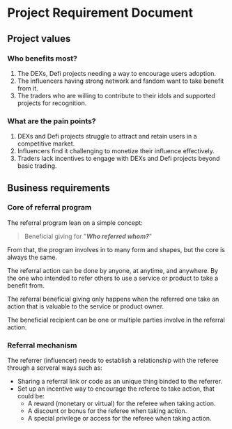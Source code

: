 # Project Requirement Document

## Project values

### Who benefits most?

1. The DEXs, Defi projects needing a way to encourage users adoption.
2. The influencers having strong network and fandom want to take benefit from it.
3. The traders who are willing to contribute to their idols and supported projects for recognition.

### What are the pain points?

1. DEXs and Defi projects struggle to attract and retain users in a competitive market.
2. Influencers find it challenging to monetize their influence effectively.
3. Traders lack incentives to engage with DEXs and Defi projects beyond basic trading.

## Business requirements

### Core of referral program

The referral program lean on a simple concept:

> Beneficial giving for "**_Who referred whom?_**"

From that, the program involves in to many form and shapes, but the core is always the same.

The referral action can be done by anyone, at anytime, and anywhere. By the one who intended to refer others to use a service or product to take a benefit from.

The referral beneficial giving only happens when the referred one take an action that is valuable to the service or product owner.

The beneficial recipient can be one or multiple parties involve in the referral action.

### Referral mechanism

The referrer (influencer) needs to establish a relationship with the referee through a serveral ways such as:

- Sharing a referral link or code as an unique thing binded to the referrer.
- Set up an incentive way to encourage the referee to take action, that could be:
  - A reward (monetary or virtual) for the referee when taking action.
  - A discount or bonus for the referee when taking action.
  - A special privilege or access for the referee when taking action.
